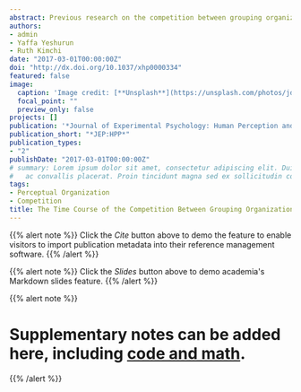 ```yaml
---
abstract: Previous research on the competition between grouping organizations focused mainly on their relative strength as measured by subjective reports of the final percept. Considerably less is known about the underlying representations of the competing organizations. We hypothesized that when more than 1 organization is possible, multiple representations are constructed for the alternative organizations. We tested this hypothesis using the primed-matching paradigm. Our primes depicted either a single grouping principle (grouping into columns or rows by brightness similarity, connectedness, or proximity) or 2 grouping principles (brightness similarity and connectedness, or brightness similarity and proximity) that led to competing organizations (e.g., grouping into columns by brightness similarity and into rows by connectedness, or vice versa). The time course of representation construction was examined by varying prime duration. Significant priming effects of similar magnitude were found for the individual grouping organizations. These effects were modified when 2 competing organizations were present in the prime, indicating that both organizations were represented and competed for dominancy.
authors:
- admin
- Yaffa Yeshurun
- Ruth Kimchi
date: "2017-03-01T00:00:00Z"
doi: "http://dx.doi.org/10.1037/xhp0000334"
featured: false
image:
  caption: 'Image credit: [**Unsplash**](https://unsplash.com/photos/jdD8gXaTZsc)'
  focal_point: ""
  preview_only: false
projects: []
publication: '*Journal of Experimental Psychology: Human Perception and Performance, 43*(3), 608–618'
publication_short: "*JEP:HPP*"
publication_types:
- "2"
publishDate: "2017-03-01T00:00:00Z"
# summary: Lorem ipsum dolor sit amet, consectetur adipiscing elit. Duis posuere tellus
#   ac convallis placerat. Proin tincidunt magna sed ex sollicitudin condimentum.
tags:
- Perceptual Organization
- Competition
title: The Time Course of the Competition Between Grouping Organizations
---
```


{{% alert note %}}
Click the *Cite* button above to demo the feature to enable visitors to import publication metadata into their reference management software.
{{% /alert %}}

{{% alert note %}}
Click the *Slides* button above to demo academia's Markdown slides feature.
{{% /alert %}}

{{% alert note %}}
# Supplementary notes can be added here, including [code and math](https://sourcethemes.com/academic/docs/writing-markdown-latex/).
{{% /alert %}}